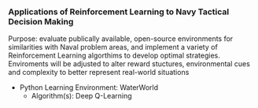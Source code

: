 ### Applications of Reinforcement Learning to Navy Tactical Decision Making

Purpose: evaluate publically available, open-source environments for similarities with Naval problem areas, and implement a variety of Reinforcement Learning algorthims to develop optimal strategies.  Enviroments will be adjusted to alter reward stuctures, environmental cues and complexity to better represent real-world situations

- Python Learning Environment: WaterWorld
  - Algorithm(s): Deep Q-Learning
